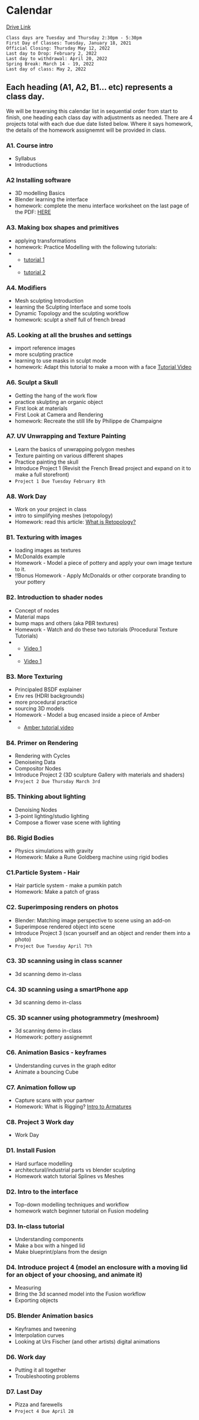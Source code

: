 # Calendar

[Drive Link](https://drive.google.com/drive/folders/1DOf9JSsBQ-cgYNzBX7E01pEXjwBRBviq?usp=sharing)

```
Class days are Tuesday and Thursday 2:30pm - 5:30pm
First Day of Classes: Tuesday, January 18, 2021
Official Closing: Thursday May 12, 2022
Last day to Drop: February 2, 2022
Last day to withdrawal: April 20, 2022
Spring Break: March 14 - 19, 2022
Last day of class: May 2, 2022
```

## Each heading (A1, A2, B1... etc) represents a class day. 
We will be traversing this calendar list in sequential order from start to finish, one heading each class day with adjustments as needed. There are 4 projects total with each due due date listed below. Where it says homework, the details of the homework assignemnt will be provided in class.

### A1. Course intro
  * Syllabus
  * Introductions
### A2 Installing software 
  * 3D modelling Basics 
  * Blender learning the interface 
  * homework: complete the menu interface worksheet on the last page of the PDF: [HERE](https://github.com/dacaldera/DMM_Fall2021/blob/main/course_content/pdfs/Blender%20Interface.pdf)
### A3. Making box shapes and primitives 
  * applying transformations
  * homework: Practice Modelling with the following tutorials:
  * * [tutorial 1](https://www.youtube.com/watch?v=98FkRIbihyQ&list=PL_esdUc_jqv_dt91sArKorjUsbSe2xBtR&index=8)
  * * [tutorial 2](https://www.youtube.com/watch?v=51SdWI-yof4)
### A4. Modifiers
  * Mesh sculpting Introduction
  * learning the Sculpting Interface and some tools
  * Dynamic Topology and the sculpting workflow 
  * homework: sculpt a shelf full of french bread
### A5. Looking at all the brushes and settings 
  * import reference images
  * more sculpting practice
  * learning to use masks in sculpt mode
  * homework: Adapt this tutorial to make a moon with a face [Tutorial Video](https://www.youtube.com/watch?v=lKY2FIy60nc)
### A6. Sculpt a Skull
  * Getting the hang of the work flow
  * practice skulpting an organic object
  * First look at materials
  * First Look at Camera and Rendering
  * homework: Recreate the still life by Philippe de Champaigne
### A7. UV Unwrapping and Texture Painting
  * Learn the basics of unwrapping polygon meshes
  * Texture painting on various different shapes
  * Practice painting the skull
  * Introduce Project 1 (Revisit the French Bread project and expand on it to make a full storefront)
  * `Project 1 Due Tuesday February 8th`
### A8. Work Day
  * Work on your project in class
  * intro to simplifying meshes (retopology)
  * Homework: read this article: [What is Retopology?](https://conceptartempire.com/retopology/)


### B1. Texturing with images
  * loading images as textures
  * McDonalds example
  * Homework - Model a piece of pottery and apply your own image texture to it.
  * !!Bonus Homework - Apply McDonalds or other corporate branding to your pottery
### B2. Introduction to shader nodes 
  * Concept of nodes
  * Material maps 
  * bump maps and others (aka PBR textures)
  * Homework - Watch and do these two tutorials (Procedural Texture Tutorials)
  * * [Video 1](https://www.youtube.com/watch?v=hccqcCIGGUw)
  * * [Video 1](https://www.youtube.com/watch?v=iTY5ren8WTc)
### B3. More Texturing
  * Principaled BSDF explainer
  * Env res (HDRI backgrounds)
  * more procedural practice
  * sourcing 3D models
  * Homework - Model a bug encased inside a piece of Amber
  * * [Amber tutorial video](https://www.youtube.com/watch?v=r80T4c5jFic)
### B4. Primer on Rendering
  * Rendering with Cycles
  * Denoiseing Data
  * Compositor Nodes
  * Introduce Project 2 (3D sculpture Gallery with materials and shaders)
  * `Project 2 Due Thursday March 3rd` 
### B5. Thinking about lighting
  * Denoising Nodes
  * 3-point lighting/studio lighting
  * Compose a flower vase scene with lighting
### B6. Rigid Bodies
  * Physics simulations with gravity
  * Homework: Make a Rune Goldberg machine using rigid bodies

### C1.Particle System - Hair 
  * Hair particle system - make a pumkin patch
  * Homework: Make a patch of grass  
### C2. Superimposing renders on photos
  * Blender: Matching image perspective to scene using an add-on
  * Superimpose rendered object into scene
  * Introduce Project 3 (scan yourself and an object and render them into a photo)
  * `Project Due Tuesday April 7th`
### C3. 3D scanning using in class scanner
  * 3d scanning demo in-class
### C4. 3D scanning using a smartPhone app
  * 3d scanning demo in-class
### C5. 3D scanner using photogrammetry (meshroom)
  * 3d scanning demo in-class
  * Homework: pottery assignemnt
### C6. Animation Basics - keyframes
  * Understanding curves in the graph editor
  * Animate a bouncing Cube
### C7. Animation follow up
  * Capture scans with your partner
  * Homework: What is Rigging? [Intro to Armatures](https://www.youtube.com/watch?v=jbFjTFFwPsM)
### C8. Project 3 Work day
  * Work Day

### D1. Install Fusion
  * Hard surface modelling
  * architectural/industrial parts vs blender sculpting
  * Homework watch tutorial Splines vs Meshes
### D2. Intro to the interface 
  * Top-down modelling techniques and workflow
  * homework watch beginner tutorial on Fusion modeling
### D3. In-class tutorial
  * Understanding components
  * Make a box with a hinged lid
  * Make blueprint/plans from the design
### D4. Introduce project 4 (model an enclosure with a moving lid for an object of your choosing, and animate it)
  * Measuring
  * Bring the 3d scanned model into the Fusion workflow 
  * Exporting objects
### D5. Blender Animation basics
  * Keyframes and tweening
  * Interpolation curves
  * Looking at Urs Fischer (and other artists) digital animations
### D6. Work day
  * Putting it all together
  * Troubleshooting problems
### D7. Last Day
  * Pizza and farewells
  * `Project 4 Due April 28`




